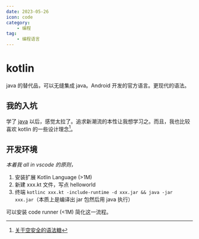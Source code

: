 ```yaml
---
date: 2023-05-26
icon: code
category:
    - 编程
tag:
    - 编程语言
---
```

# kotlin
java 的替代品，可以无缝集成 java。Android 开发的官方语言。更现代的语法。
## 我的入坑
学了 [java](./java.md) 以后，感觉太拉了。追求新潮流的本性让我想学习之。而且，我也比较喜欢 kotlin 的一些设计理念[^1]。

[^1]: [关于空安全的语法糖](https://www.kotlincn.net/docs/reference/null-safety.html)

## 开发环境
*本着我 all in vscode 的原则，*

1. 安装扩展 Kotlin Language (>1M)
2. 新建 xxx.kt 文件，写点 helloworld
3. 终端 `kotlinc xxx.kt -include-runtime -d xxx.jar && java -jar xxx.jar`（本质上是编译出 jar 包然后用 java 执行）

可以安装 code runner (<1M) 简化这一流程。